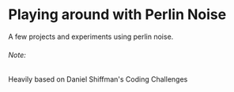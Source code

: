# Playing around with Perlin Noise
A few projects and experiments using perlin noise.

###### Note:
Heavily based on Daniel Shiffman's Coding Challenges